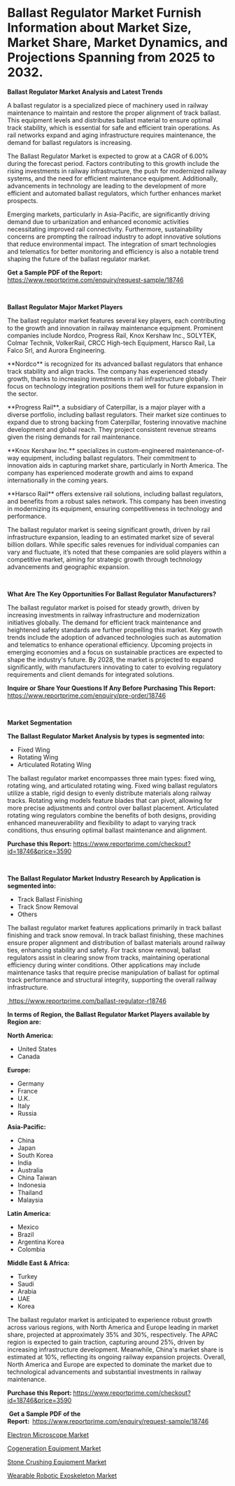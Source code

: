 <p><h1>Ballast Regulator Market Furnish Information about Market Size, Market Share, Market Dynamics, and Projections Spanning from 2025 to 2032.</h1></p><p><strong>Ballast Regulator Market Analysis and Latest Trends</strong></p>
<p><p>A ballast regulator is a specialized piece of machinery used in railway maintenance to maintain and restore the proper alignment of track ballast. This equipment levels and distributes ballast material to ensure optimal track stability, which is essential for safe and efficient train operations. As rail networks expand and aging infrastructure requires maintenance, the demand for ballast regulators is increasing.</p><p>The Ballast Regulator Market is expected to grow at a CAGR of 6.00% during the forecast period. Factors contributing to this growth include the rising investments in railway infrastructure, the push for modernized railway systems, and the need for efficient maintenance equipment. Additionally, advancements in technology are leading to the development of more efficient and automated ballast regulators, which further enhances market prospects.</p><p>Emerging markets, particularly in Asia-Pacific, are significantly driving demand due to urbanization and enhanced economic activities necessitating improved rail connectivity. Furthermore, sustainability concerns are prompting the railroad industry to adopt innovative solutions that reduce environmental impact. The integration of smart technologies and telematics for better monitoring and efficiency is also a notable trend shaping the future of the ballast regulator market.</p></p>
<p><strong>Get a Sample PDF of the Report:&nbsp;</strong> <a href="https://www.reportprime.com/enquiry/request-sample/18746?utm_campaign=2176&utm_medium=2&utm_source=Github&utm_content=ia&utm_term=19032025&utm_id=ballast-regulator">https://www.reportprime.com/enquiry/request-sample/18746</a></p>
<p>&nbsp;</p>
<p><strong>Ballast Regulator Major Market Players</strong></p>
<p><p>The ballast regulator market features several key players, each contributing to the growth and innovation in railway maintenance equipment. Prominent companies include Nordco, Progress Rail, Knox Kershaw Inc., SOLYTEK, Colmar Technik, VolkerRail, CRCC High-tech Equipment, Harsco Rail, La Falco Srl, and Aurora Engineering.</p><p>**Nordco** is recognized for its advanced ballast regulators that enhance track stability and align tracks. The company has experienced steady growth, thanks to increasing investments in rail infrastructure globally. Their focus on technology integration positions them well for future expansion in the sector.</p><p>**Progress Rail**, a subsidiary of Caterpillar, is a major player with a diverse portfolio, including ballast regulators. Their market size continues to expand due to strong backing from Caterpillar, fostering innovative machine development and global reach. They project consistent revenue streams given the rising demands for rail maintenance.</p><p>**Knox Kershaw Inc.** specializes in custom-engineered maintenance-of-way equipment, including ballast regulators. Their commitment to innovation aids in capturing market share, particularly in North America. The company has experienced moderate growth and aims to expand internationally in the coming years.</p><p>**Harsco Rail** offers extensive rail solutions, including ballast regulators, and benefits from a robust sales network. This company has been investing in modernizing its equipment, ensuring competitiveness in technology and performance.</p><p>The ballast regulator market is seeing significant growth, driven by rail infrastructure expansion, leading to an estimated market size of several billion dollars. While specific sales revenues for individual companies can vary and fluctuate, it’s noted that these companies are solid players within a competitive market, aiming for strategic growth through technology advancements and geographic expansion.</p></p>
<p>&nbsp;</p>
<p><strong>What Are The Key Opportunities For Ballast Regulator Manufacturers?</strong></p>
<p><p>The ballast regulator market is poised for steady growth, driven by increasing investments in railway infrastructure and modernization initiatives globally. The demand for efficient track maintenance and heightened safety standards are further propelling this market. Key growth trends include the adoption of advanced technologies such as automation and telematics to enhance operational efficiency. Upcoming projects in emerging economies and a focus on sustainable practices are expected to shape the industry's future. By 2028, the market is projected to expand significantly, with manufacturers innovating to cater to evolving regulatory requirements and client demands for integrated solutions.</p></p>
<p><strong>Inquire or Share Your Questions If Any Before Purchasing This Report:</strong> <a href="https://www.reportprime.com/enquiry/pre-order/18746?utm_campaign=2176&utm_medium=2&utm_source=Github&utm_content=ia&utm_term=19032025&utm_id=ballast-regulator">https://www.reportprime.com/enquiry/pre-order/18746</a></p>
<p>&nbsp;</p>
<p><strong>Market Segmentation</strong></p>
<p><strong>The Ballast Regulator Market Analysis by types is segmented into:</strong></p>
<p><ul><li>Fixed Wing</li><li>Rotating Wing</li><li>Articulated Rotating Wing</li></ul></p>
<p><p>The ballast regulator market encompasses three main types: fixed wing, rotating wing, and articulated rotating wing. Fixed wing ballast regulators utilize a stable, rigid design to evenly distribute materials along railway tracks. Rotating wing models feature blades that can pivot, allowing for more precise adjustments and control over ballast placement. Articulated rotating wing regulators combine the benefits of both designs, providing enhanced maneuverability and flexibility to adapt to varying track conditions, thus ensuring optimal ballast maintenance and alignment.</p></p>
<p><strong>Purchase this Report:&nbsp;</strong><a href="https://www.reportprime.com/checkout?id=18746&price=3590&utm_campaign=2176&utm_medium=2&utm_source=Github&utm_content=ia&utm_term=19032025&utm_id=ballast-regulator">https://www.reportprime.com/checkout?id=18746&price=3590</a></p>
<p>&nbsp;</p>
<p><strong>The Ballast Regulator Market Industry Research by Application is segmented into:</strong></p>
<p><ul><li>Track Ballast Finishing</li><li>Track Snow Removal</li><li>Others</li></ul></p>
<p><p>The ballast regulator market features applications primarily in track ballast finishing and track snow removal. In track ballast finishing, these machines ensure proper alignment and distribution of ballast materials around railway ties, enhancing stability and safety. For track snow removal, ballast regulators assist in clearing snow from tracks, maintaining operational efficiency during winter conditions. Other applications may include maintenance tasks that require precise manipulation of ballast for optimal track performance and structural integrity, supporting the overall railway infrastructure.</p></p>
<p><a href="https://www.reportprime.com/ballast-regulator-r18746?utm_campaign=2176&utm_medium=2&utm_source=Github&utm_content=ia&utm_term=19032025&utm_id=ballast-regulator">&nbsp;https://www.reportprime.com/ballast-regulator-r18746</a></p>
<p><strong>In terms of Region, the Ballast Regulator Market Players available by Region are:</strong></p>
<p>
    <p> <strong> North America: </strong>
        <ul>
            <li>United States</li>
            <li>Canada</li>
        </ul>
        </p> 
    <p> <strong> Europe: </strong>
        <ul>
            <li>Germany</li>
            <li>France</li>
            <li>U.K.</li>
            <li>Italy</li>
            <li>Russia</li>
        </ul>
        </p> 
    <p> <strong> Asia-Pacific: </strong>
        <ul>
            <li>China</li>
            <li>Japan</li>
            <li>South Korea</li>
            <li>India</li>
            <li>Australia</li>
            <li>China Taiwan</li>
            <li>Indonesia</li>
            <li>Thailand</li>
            <li>Malaysia</li>
        </ul>
        </p> 
    <p> <strong> Latin America: </strong>
        <ul>
            <li>Mexico</li>
            <li>Brazil</li>
            <li>Argentina Korea</li>
            <li>Colombia</li>
        </ul>
        </p> 
    <p> <strong> Middle East & Africa: </strong>
        <ul>
            <li>Turkey</li>
            <li>Saudi</li>
            <li>Arabia</li>
            <li>UAE</li>
            <li>Korea</li>
        </ul>
    </p>
    </p>
<p><p>The ballast regulator market is anticipated to experience robust growth across various regions, with North America and Europe leading in market share, projected at approximately 35% and 30%, respectively. The APAC region is expected to gain traction, capturing around 25%, driven by increasing infrastructure development. Meanwhile, China's market share is estimated at 10%, reflecting its ongoing railway expansion projects. Overall, North America and Europe are expected to dominate the market due to technological advancements and substantial investments in railway maintenance.</p></p>
<p><strong>Purchase this Report: </strong><a href="https://www.reportprime.com/checkout?id=18746&price=3590&utm_campaign=2176&utm_medium=2&utm_source=Github&utm_content=ia&utm_term=19032025&utm_id=ballast-regulator">https://www.reportprime.com/checkout?id=18746&price=3590</a></p>
<p>&nbsp;<strong>Get a Sample PDF of the Report:&nbsp;&nbsp;</strong><a href="https://www.reportprime.com/enquiry/request-sample/18746?utm_campaign=2176&utm_medium=2&utm_source=Github&utm_content=ia&utm_term=19032025&utm_id=ballast-regulator">https://www.reportprime.com/enquiry/request-sample/18746</a></p>
<p><strong></strong></p>
<p><p><a href="https://github.com/anggigpps/Market-Research-Report-List-1/blob/main/electron-microscope-market.md?utm_campaign=2176&utm_medium=2&utm_source=Github&utm_content=ia&utm_term=19032025&utm_id=ballast-regulator">Electron Microscope Market</a></p><p><a href="https://github.com/saoneubeh8/Market-Research-Report-List-1/blob/main/cogeneration-equipment-market.md?utm_campaign=2176&utm_medium=2&utm_source=Github&utm_content=ia&utm_term=19032025&utm_id=ballast-regulator">Cogeneration Equipment Market</a></p><p><a href="https://github.com/sharphadan/Market-Research-Report-List-1/blob/main/stone-crushing-equipment-market.md?utm_campaign=2176&utm_medium=2&utm_source=Github&utm_content=ia&utm_term=19032025&utm_id=ballast-regulator">Stone Crushing Equipment Market</a></p><p><a href="https://github.com/mohmodsiason/Market-Research-Report-List-1/blob/main/wearable-robotic-exoskeleton-market.md?utm_campaign=2176&utm_medium=2&utm_source=Github&utm_content=ia&utm_term=19032025&utm_id=ballast-regulator">Wearable Robotic Exoskeleton Market</a></p></p>
